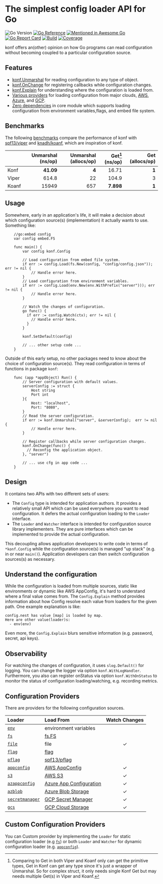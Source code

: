 # The simplest config loader API for Go

![Go Version](https://img.shields.io/github/go-mod/go-version/nil-go/konf)
[![Go Reference](https://pkg.go.dev/badge/github.com/nil-go/konf.svg)](https://pkg.go.dev/github.com/nil-go/konf)
[![Mentioned in Awesome Go](https://awesome.re/mentioned-badge.svg)](https://github.com/avelino/awesome-go)
[![Go Report Card](https://goreportcard.com/badge/github.com/nil-go/konf)](https://goreportcard.com/report/github.com/nil-go/konf)
[![Build](https://github.com/nil-go/konf/actions/workflows/test.yml/badge.svg)](https://github.com/nil-go/konf/actions/workflows/test.yml)
[![Coverage](https://codecov.io/gh/nil-go/konf/branch/main/graph/badge.svg)](https://codecov.io/gh/nil-go/konf)

konf offers an(other) opinion on how Go programs can read configuration without
becoming coupled to a particular configuration source.

## Features

- [konf.Unmarshal](#usage) for reading configuration to any type of object.
- [konf.OnChange](#usage) for registering callbacks while configuration changes.
- [konf.Explain](#understand-the-configuration) for understanding where the configuration is loaded from.
- [Various providers](#configuration-providers) for loading configuration from major clouds,
  [AWS](examples/aws), [Azure](examples/azure), and [GCP](examples/gcp).
- [Zero dependencies](go.mod) in core module which supports loading configuration
  from environment variables,flags, and embed file system.

## Benchmarks

The following [benchmarks](benchmark)  compare the performance of konf
with [spf13/viper](https://github.com/spf13/viper) and
[knadh/koanf](https://github.com/knadh/koanf), which are inspiration of konf.

|       | Unmarshal (ns/op) | Unmarshal (allocs/op) | Get[^1] (ns/op) | Get (allocs/op) |
|:------|------------------:|----------------------:|----------------:|----------------:|
| Konf  |         __41.09__ |                 __4__ |           16.71 |           __1__ |
| Viper |             614.8 |                    22 |           104.9 |               3 |
| Koanf |             15949 |                   657 |       __7.898__ |           __1__ |
[^1]: Comparing to Get in both Viper and Koanf only can get the primitive types, Get in Konf can get any type
since it's just a wrapper of Unmarshal. So for complex struct, it only needs single Konf Get
but may needs multiple Get(s) in Viper and Koanf.
## Usage

Somewhere, early in an application's life, it will make a decision about which
configuration source(s) (implementation) it actually wants to use. Something like:

```
    //go:embed config
    var config embed.FS

    func main() {
        var config konf.Config

        // Load configuration from embed file system.
        if err := config.Load(fs.New(config, "config/config.json")); err != nil {
            // Handle error here.
        }
        // Load configuration from environment variables.
        if err := config.Load(env.New(env.WithPrefix("server"))); err != nil {
            // Handle error here.
        }

        // Watch the changes of configuration.
        go func() {
          if err := config.Watch(ctx); err != nil {
            // Handle error here.
          }
        }

        konf.SetDefault(config)

        // ... other setup code ...
    }
```

Outside of this early setup, no other packages need to know about the choice of
configuration source(s). They read configuration in terms of functions in package `konf`:

```
    func (app *appObject) Run() {
        // Server configuration with default values.
        serverConfig := struct {
            Host string
            Port int
        }{
            Host: "localhost",
            Port: "8080",
        }
        // Read the server configuration.
        if err := konf.Unmarshal("server", &serverConfig);  err != nil {
            // Handle error here.
        }

        // Register callbacks while server configuration changes.
        konf.OnChange(func() {
          // Reconfig the application object.
        }, "server")

        // ... use cfg in app code ...
    }
```

## Design

It contains two APIs with two different sets of users:

- The `Config` type is intended for application authors. It provides a relatively
  small API which can be used everywhere you want to read configuration.
  It defers the actual configuration loading to the `Loader` interface.
- The `Loader` and `Watcher` interface is intended for configuration source library implementers.
  They are pure interfaces which can be implemented to provide the actual configuration.

This decoupling allows application developers to write code in terms of `*konf.Config`
while the configuration source(s) is managed "up stack" (e.g. in or near `main()`).
Application developers can then switch configuration sources(s) as necessary.

## Understand the configuration

While the configuration is loaded from multiple sources, static like environments or dynamic like AWS AppConfig,
it's hard to understand where a final value comes from. The `Config.Explain` method provides information
about how Config resolve each value from loaders for the given path. One example explanation is like:

```
config.nest has value [map] is loaded by map.
Here are other value(loader)s:
  - env(env)
```

Even more, the `Config.Explain` blurs sensitive information (e.g. password, secret, api keys).

## Observability

For watching the changes of configuration, it uses `slog.Default()` for logging. You can change the logger
via option `konf.WithLogHandler`. Furthermore, you also can register onStatus via option `konf.WithOnStatus`
to monitor the status of configuration loading/watching, e.g. recording metrics.

## Configuration Providers

There are providers for the following configuration sources.

| Loader                                    | Load From                                                                               | Watch Changes |
|:------------------------------------------|:----------------------------------------------------------------------------------------|:-------------:|
| [`env`](provider/env)                     | environment variables                                                                   |               |
| [`fs`](provider/fs)                       | [fs.FS](https://pkg.go.dev/io/fs)                                                       |               |
| [`file`](provider/file)                   | file                                                                                    |       ✓       |
| [`flag`](provider/flag)                   | [flag](https://pkg.go.dev/flag)                                                         |               |
| [`pflag`](provider/pflag)                 | [spf13/pflag](https://github.com/spf13/pflag)                                           |               |
| [`appconfig`](provider/appconfig)         | [AWS AppConfig](https://aws.amazon.com/systems-manager/features/appconfig/)             |       ✓       |
| [`s3`](provider/s3)                       | [AWS S3](https://aws.amazon.com/s3)                                                     |       ✓       |
| [`azappconfig`](provider/azappconfig)     | [Azure App Configuration](https://azure.microsoft.com/en-us/products/app-configuration) |       ✓       |
| [`azblob`](provider/azblob)               | [Azure Blob Storage](https://azure.microsoft.com/en-us/products/storage/blobs)          |       ✓       |
| [`secretmanager`](provider/secretmanager) | [GCP Secret Manager](https://cloud.google.com/security/products/secret-manager)         |       ✓       |
| [`gcs`](provider/gcs)                     | [GCP Cloud Storage](https://cloud.google.com/storage)                                   |       ✓       |

## Custom Configuration Providers

You can Custom provider by implementing the `Loader` for static configuration loader (e.g [`fs`](provider/fs))
or both `Loader` and `Watcher` for dynamic configuration loader (e.g. [`appconfig`](provider/appconfig)).

